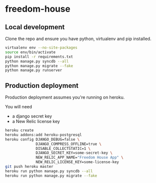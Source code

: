 freedom-house
=============

Local development
-----------------

Clone the repo and ensure you have python, virtualenv and pip installed. 

```bash
virtualenv env --no-site-packages
source env/bin/activate
pip install -r requirements.txt
python manage.py syncdb --all
python manage.py migrate --fake
python manage.py runserver
```

Production deployment
---------------------

Production deployment assumes you're running on heroku.

You will need

* a django secret key
* a New Relic license key

```bash
heroku create
heroku addons:add heroku-postgresql
heroku config DJANGO_DEBUG=false \
              DJANGO_COMPRESS_OFFLINE=true \
              DISABLE_COLLECTSTATIC=1 \
              DJANGO_SECRET_KEY=some-secret-key \
              NEW_RELIC_APP_NAME="Freedom House App" \
              NEW_RELIC_LICENSE_KEY=some-license-key
git push heroku master
heroku run python manage.py syncdb --all
heroku run python manage.py migrate --fake
```

